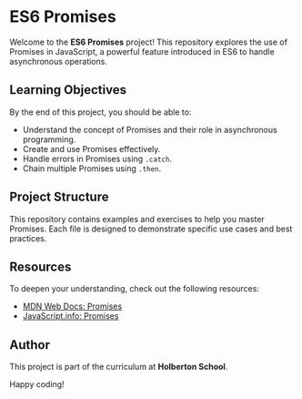 # ES6 Promises

Welcome to the **ES6 Promises** project! This repository explores the use of Promises in JavaScript, a powerful feature introduced in ES6 to handle asynchronous operations.

## Learning Objectives

By the end of this project, you should be able to:

- Understand the concept of Promises and their role in asynchronous programming.
- Create and use Promises effectively.
- Handle errors in Promises using `.catch`.
- Chain multiple Promises using `.then`.

## Project Structure

This repository contains examples and exercises to help you master Promises. Each file is designed to demonstrate specific use cases and best practices.

## Resources

To deepen your understanding, check out the following resources:

- [MDN Web Docs: Promises](https://developer.mozilla.org/en-US/docs/Web/JavaScript/Reference/Global_Objects/Promise)
- [JavaScript.info: Promises](https://javascript.info/promise-basics)

## Author

This project is part of the curriculum at **Holberton School**.

Happy coding!
